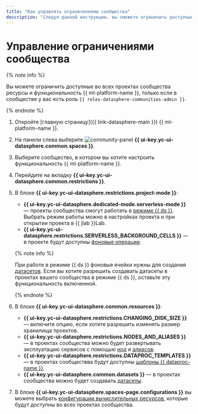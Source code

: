 ```yaml
---
title: "Как управлять ограничениями сообщества"
description: "Следуя данной инструкции, вы сможете ограничить доступные во всех проектах сообщества ресурсы и функциональность {{ ml-platform-name }}."
---
```


# Управление ограничениями сообщества

{% note info %}

Вы можете ограничить доступные во всех проектах сообщества ресурсы и функциональность {{ ml-platform-name }}, только если в сообществе у вас есть роль `{{ roles-datasphere-communities-admin }}`.

{% endnote %}

1. Откройте [главную страницу]({{ link-datasphere-main }}) {{ ml-platform-name }}.
1. На панели слева выберите ![community-panel](../../../_assets/datasphere/communities.svg) **{{ ui-key.yc-ui-datasphere.common.spaces }}**.
1. Выберите сообщество, в котором вы хотите настроить функциональность {{ ml-platform-name }}.
1. Перейдите на вкладку **{{ ui-key.yc-ui-datasphere.common.restrictions }}**.
1. В блоке **{{ ui-key.yc-ui-datasphere.restrictions.project-mode }}**:

    * **{{ ui-key.yc-ui-datasphere.dedicated-mode.serverless-mode }}** — проекты сообщества смогут работать в [режиме {{ ds }}](../../concepts/project.md#dedicated). Выбрать режим работы можно в настройках проекта и при открытии проекта в {{ jlab }}Lab.
    * **{{ ui-key.yc-ui-datasphere.restrictions.SERVERLESS_BACKGROUND_CELLS }}** — в проекте будут доступны [фоновые операции](../../concepts/async).
    
    {% note info %}

    При работе в режиме {{ ds }} фоновые ячейки нужны для создания [датасетов](../../concepts/dataset.md). Если вы хотите разрешить создавать датасеты в проектах вашего сообщества в режиме {{ ds }}, оставьте эту функциональность включенной.

    {% endnote %}

1. В блоке **{{ ui-key.yc-ui-datasphere.common.resources }}**:

    * **{{ ui-key.yc-ui-datasphere.restrictions.CHANGING_DISK_SIZE }}** — включите опцию, если хотите разрешить изменять размер хранилища проектов.
    * **{{ ui-key.yc-ui-datasphere.restrictions.NODES_AND_ALIASES }}** — в проектах сообщества можно будет развертывать эксплуатацию сервисов с помощью [нод](../../concepts/deploy/index.md#node) и [алиасов](../../concepts/deploy/index.md#alias).
    * **{{ ui-key.yc-ui-datasphere.restrictions.DATAPROC_TEMPLATES }}** — в проектах сообществва будут доступны [шаблоны {{ dataproc-name }}](../../concepts/data-proc-template).
    * **{{ ui-key.yc-ui-datasphere.common.datasets }}** — в проектах сообщества можно будет создавать [датасеты](../../concepts/dataset).

1. В блоке **{{ ui-key.yc-ui-datasphere.spaces-page.configurations }}** вы можете выбрать [конфигурации вычислительных ресурсов](../../concepts/configurations.md), которые будут доступны во всех проектах сообщества.

